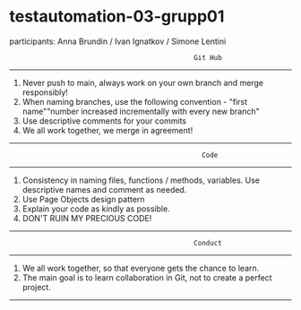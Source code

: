 # testautomation-03-grupp01

participants: Anna Brundin / Ivan Ignatkov / Simone Lentini

                                                
                                                  Git Hub
--------------------------------------------------------------------------------------------------------------------
1. Never push to main, always work on your own branch and merge responsibly! 
2. When naming branches, use the following convention - "first name""number increased incrementally with every new branch"
3. Use descriptive comments for your commits
4. We all work together, we merge in agreement!
---------------------------------------------------------------------------------------------------------------------

                                                    Code
---------------------------------------------------------------------------------------------------------------------
1. Consistency in naming files, functions / methods, variables. Use descriptive names and comment as needed.
2. Use Page Objects design pattern
3. Explain your code as kindly as possible.
4. DON'T RUIN MY PRECIOUS CODE!
---------------------------------------------------------------------------------------------------------------------

                                                  Conduct
---------------------------------------------------------------------------------------------------------------------
1. We all work together, so that everyone gets the chance to learn. 
2. The main goal is to learn collaboration in Git, not to create a perfect project.
--------------------------------------------------------------------------------------------------------------------- 
